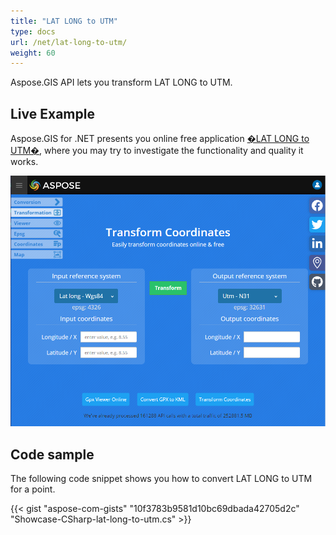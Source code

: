 ```yaml
---
title: "LAT LONG to UTM"
type: docs
url: /net/lat-long-to-utm/
weight: 60
---
```


Aspose.GIS API lets you transform LAT LONG to UTM.

## **Live Example**

Aspose.GIS for .NET presents you online free application [�LAT LONG to UTM�](https://products.aspose.app/gis/transformation/lat-long-to-utm), where you may try to investigate the functionality and quality it works.

![ok-supported](../transformation-app.png)

## **Code sample**

The following code snippet shows you how to convert LAT LONG to UTM for a point.

{{< gist "aspose-com-gists" "10f3783b9581d10bc69dbada42705d2c" "Showcase-CSharp-lat-long-to-utm.cs" >}}
